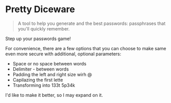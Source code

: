 # Pretty Diceware
> A tool to help you generate and the best passwords: passphrases that you'll quickly remember.

Step up your passwords game!

For convenience, there are a few options that you can choose to make same even more secure with additional, optional parameters:
- Space or no space between words
- Delimiter - between words
- Padding the left and right size wirh @
- Capilazing the first lette
- Transforming into 133t 5p34k

I'd like to make it better, so I may expand on it.

